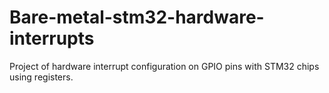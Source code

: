 # Bare-metal-stm32-hardware-interrupts
Project of hardware interrupt configuration on GPIO pins with STM32 chips using registers.
